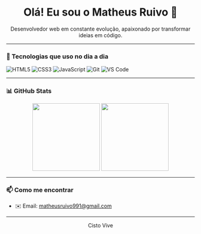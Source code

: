 <h1 align="center">Olá! Eu sou o  Matheus Ruivo 👋</h1>

<p align="center">
  Desenvolvedor web em constante evolução, apaixonado por transformar ideias em código.
</p>

---

### 🚀 Tecnologias que uso no dia a dia

![HTML5](https://img.shields.io/badge/HTML5-E34F26?style=flat-square&logo=html5&logoColor=white)
![CSS3](https://img.shields.io/badge/CSS3-1572B6?style=flat-square&logo=css3&logoColor=white)
![JavaScript](https://img.shields.io/badge/JavaScript-F7DF1E?style=flat-square&logo=javascript&logoColor=black)
![Git](https://img.shields.io/badge/Git-F05032?style=flat-square&logo=git&logoColor=white)
![VS Code](https://img.shields.io/badge/VS_Code-007ACC?style=flat-square&logo=visual-studio-code&logoColor=white)

---

### 📊 GitHub Stats

<div align="center">
  <img height="180em" src="https://github-readme-stats.vercel.app/api?username=SEU_USUARIO&show_icons=true&theme=dracula&include_all_commits=true&count_private=true"/>
  <img height="180em" src="https://github-readme-stats.vercel.app/api/top-langs/?username=SEU_USUARIO&layout=compact&langs_count=7&theme=dracula"/>
</div>

---

### 📫 Como me encontrar

- ✉️ Email: [matheusruivo991@gmail.com](mailto:seuemail@email.com)


---

<p align="center">Cisto Vive</p>

